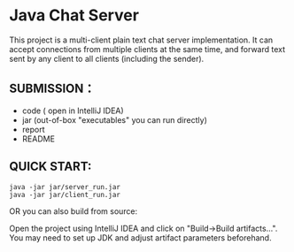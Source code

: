 # Java Chat Server

This project is a multi-client plain text chat server implementation. It can accept connections from multiple clients at the same time, and forward text sent by any client to all clients (including the sender).

## **SUBMISSION：**

- code ( open in IntelliJ IDEA)
- jar (out-of-box "executables" you can run directly)
- report
- README

## **QUICK START:**

```
java -jar jar/server_run.jar
java -jar jar/client_run.jar
```

OR you can also build from source:

Open the project using IntelliJ IDEA and click on "Build->Build artifacts...". You may need to set up JDK and adjust artifact parameters beforehand.

